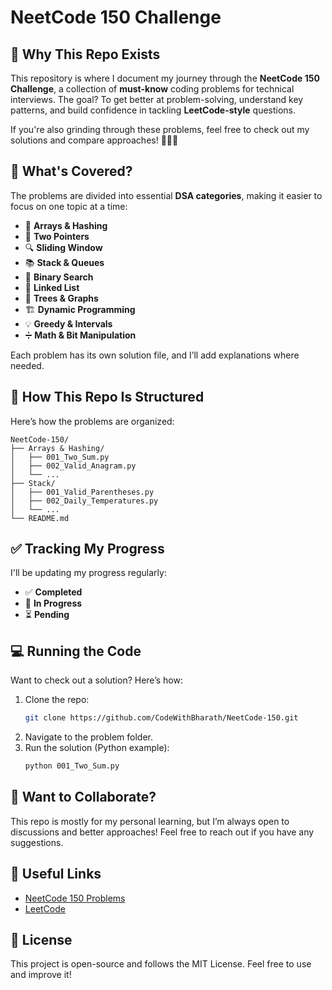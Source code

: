 # NeetCode 150 Challenge

## 🚀 Why This Repo Exists
This repository is where I document my journey through the **NeetCode 150 Challenge**, a collection of **must-know** coding problems for technical interviews. The goal? To get better at problem-solving, understand key patterns, and build confidence in tackling **LeetCode-style** questions.

If you're also grinding through these problems, feel free to check out my solutions and compare approaches! 👨‍💻🔥

## 📌 What's Covered?
The problems are divided into essential **DSA categories**, making it easier to focus on one topic at a time:
- 🧩 **Arrays & Hashing**
- 🔄 **Two Pointers**
- 🔍 **Sliding Window**
- 📚 **Stack & Queues**
- 🎯 **Binary Search**
- 🔗 **Linked List**
- 🌳 **Trees & Graphs**
- 🏗 **Dynamic Programming**
- 💡 **Greedy & Intervals**
- ➗ **Math & Bit Manipulation**

Each problem has its own solution file, and I’ll add explanations where needed.

## 📂 How This Repo Is Structured
Here’s how the problems are organized:
```
NeetCode-150/
├── Arrays & Hashing/
│   ├── 001_Two_Sum.py
│   ├── 002_Valid_Anagram.py
│   └── ...
├── Stack/
│   ├── 001_Valid_Parentheses.py
│   ├── 002_Daily_Temperatures.py
│   └── ...
└── README.md
```

## ✅ Tracking My Progress
I'll be updating my progress regularly:
- ✅ **Completed**
- 🔄 **In Progress**
- ⏳ **Pending**

## 💻 Running the Code
Want to check out a solution? Here’s how:
1. Clone the repo:
   ```bash
   git clone https://github.com/CodeWithBharath/NeetCode-150.git
   ```
2. Navigate to the problem folder.
3. Run the solution (Python example):
   ```bash
   python 001_Two_Sum.py
   ```

## 🤝 Want to Collaborate?
This repo is mostly for my personal learning, but I’m always open to discussions and better approaches! Feel free to reach out if you have any suggestions.

## 🔗 Useful Links
- [NeetCode 150 Problems](https://neetcode.io/)
- [LeetCode](https://leetcode.com/)

## 📜 License
This project is open-source and follows the MIT License. Feel free to use and improve it!

